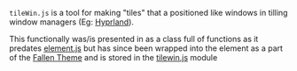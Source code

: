 `tileWin.js` is a tool for making "tiles" that a positioned like windows in tilling window managers (Eg: [Hyprland](https://hyprland.org/)).

This functionally was/is presented in as a class full of functions as it predates [element.js](element.js.md) but has since been wrapped into the element as a part of the [Fallen Theme](fallen/Fallen%20Summary.md) and is stored in the  [tilewin.js](fallen/tilewin.js.md) module
